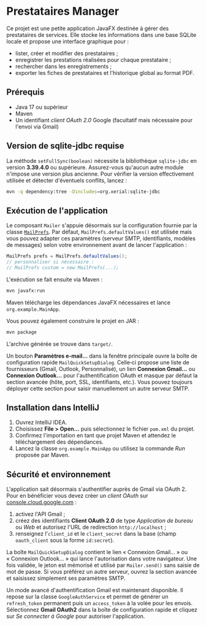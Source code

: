 # Prestataires Manager

Ce projet est une petite application JavaFX destinée à gérer des prestataires de services.
Elle stocke les informations dans une base SQLite locale et propose une interface graphique pour :

- lister, créer et modifier des prestataires ;
- enregistrer les prestations réalisées pour chaque prestataire ;
- rechercher dans les enregistrements ;
- exporter les fiches de prestataires et l'historique global au format PDF.

## Prérequis

- Java 17 ou supérieur
- Maven
- Un identifiant *client OAuth 2.0* Google (facultatif mais
  nécessaire pour l'envoi via Gmail)

## Version de sqlite-jdbc requise

La méthode `setFullSync(boolean)` nécessite la bibliothèque
`sqlite-jdbc` en version **3.39.4.0** ou supérieure. Assurez-vous qu'aucun
autre module n'impose une version plus ancienne. Pour vérifier la
version effectivement utilisée et détecter d'éventuels conflits, lancez :

```bash
mvn -q dependency:tree -Dincludes=org.xerial:sqlite-jdbc
```

## Exécution de l'application

Le composant `Mailer` s'appuie désormais sur la configuration
fournie par la classe [`MailPrefs`](src/main/java/org/example/mail/MailPrefs.java).
Par défaut, `MailPrefs.defaultValues()` est utilisée mais vous
pouvez adapter ces paramètres (serveur SMTP, identifiants, modèles de
messages) selon votre environnement avant de lancer l'application :

```java
MailPrefs prefs = MailPrefs.defaultValues();
// personnaliser si nécessaire :
// MailPrefs custom = new MailPrefs(...);
```

L'exécution se fait ensuite via Maven :

```bash
mvn javafx:run
```

Maven télécharge les dépendances JavaFX nécessaires et lance
`org.example.MainApp`.

Vous pouvez également construire le projet en JAR :

```bash
mvn package
```

L'archive générée se trouve dans `target/`.

Un bouton **Paramètres e-mail…** dans la fenêtre principale ouvre la boîte de
configuration rapide `MailQuickSetupDialog`. Celle‑ci propose une liste de
fournisseurs (Gmail, Outlook, Personnalisé), un lien **Connexion Gmail…** ou
**Connexion Outlook…** pour l'authentification OAuth et masque par défaut la
section avancée (hôte, port, SSL, identifiants, etc.). Vous pouvez toujours
déployer cette section pour saisir manuellement un autre serveur SMTP.

## Installation dans IntelliJ

1. Ouvrez IntelliJ IDEA.
2. Choisissez **File > Open…** puis sélectionnez le fichier `pom.xml` du projet.
3. Confirmez l'importation en tant que projet Maven et attendez le téléchargement des dépendances.
4. Lancez la classe `org.example.MainApp` ou utilisez la commande *Run* proposée par Maven.

## Sécurité et environnement

L'application sait désormais s'authentifier auprès de Gmail via OAuth 2. Pour
en bénéficier vous devez créer un *client OAuth* sur
[console.cloud.google.com](https://console.cloud.google.com) :

1. activez l'API Gmail ;
2. créez des identifiants **Client OAuth 2.0** de type *Application de bureau*
   ou *Web* et autorisez l'URL de redirection `http://localhost` ;
3. renseignez l'`client_id` et le `client_secret` dans la base (champ
   `oauth_client` sous la forme `id:secret`).

La boîte `MailQuickSetupDialog` contient le lien « Connexion Gmail… » ou
« Connexion Outlook… » qui lance l'autorisation dans votre navigateur. Une fois
validée, le jeton est mémorisé et utilisé par `Mailer.send()` sans saisie de mot
de passe. Si vous préférez un autre serveur, ouvrez la section avancée et saisissez
simplement ses paramètres SMTP.

Un mode avancé d'authentification Gmail est maintenant disponible. Il repose
sur la classe `GoogleAuthService` et permet de
générer un `refresh_token` permanent puis un `access_token` à la volée pour les
envois. Sélectionnez **Gmail OAuth2** dans la boîte de configuration rapide et
cliquez sur *Se connecter à Google* pour autoriser l'application.
